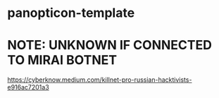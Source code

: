 # panopticon-template

# NOTE: UNKNOWN IF CONNECTED TO MIRAI BOTNET

https://cyberknow.medium.com/killnet-pro-russian-hacktivists-e916ac7201a3
